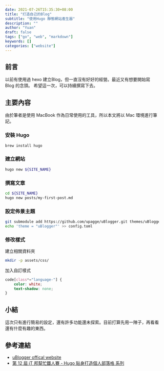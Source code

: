 ```yaml
---
date: 2021-07-26T15:35:30+08:00
title: "打造自己的Blog"
subtitle: "使用Hugo 靜態網站產生器"
description: ""
author: "Yuan"
draft: false
tags: ["go", "web", "markdown"]
keywords: []
categories: ["website"]
---
```


## 前言

以前有使用過 hexo 建立Blog，但一直沒有好好的經營。最近又有想要開始寫 Blog 的念頭。
希望這一次，可以持續撰寫下去。

<!--more-->

## 主要內容

由於筆者是使用 MacBook 作為日常使用的工具，所以本文將以 Mac 環境進行筆記。

### 安裝 Hugo

```bash
brew install hugo
```

### 建立網站

```bash
hugo new ${SITE_NAME}
```

### 撰寫文章

```bash
cd ${SITE_NAME}
hugo new posts/my-first-post.md
```

### 設定佈景主題

```bash
git submodule add https://github.com/upagge/uBlogger.git themes/uBlogger
echo 'theme = "uBlogger"' >> config.toml
```

### 修改樣式

建立相關資料夾

```bash
mkdir -p assets/css/
```

加入自訂樣式

```css
code[class*="language-"] {
    color: white;
	text-shadow: none;
}
```

## 小結

這次只有進行簡易的設定，還有許多功能還未探索。目前打算先用一陣子，再看看還有什麼有趣的東西。

## 參考連結

- [uBlogger offical website][uBlogger]
- [第 12 屆 iT 邦幫忙鐵人賽 - Hugo 貼身打造個人部落格 系列][ironman-3613]

[uBlogger]:https://ublogger.netlify.app
[ironman-3613]:https://ithelp.ithome.com.tw/users/20106430/ironman/3613
